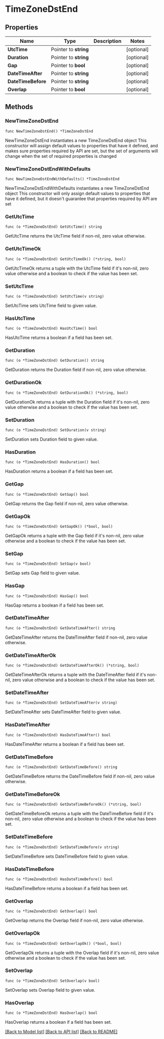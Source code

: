 # TimeZoneDstEnd

## Properties

Name | Type | Description | Notes
------------ | ------------- | ------------- | -------------
**UtcTime** | Pointer to **string** |  | [optional] 
**Duration** | Pointer to **string** |  | [optional] 
**Gap** | Pointer to **bool** |  | [optional] 
**DateTimeAfter** | Pointer to **string** |  | [optional] 
**DateTimeBefore** | Pointer to **string** |  | [optional] 
**Overlap** | Pointer to **bool** |  | [optional] 

## Methods

### NewTimeZoneDstEnd

`func NewTimeZoneDstEnd() *TimeZoneDstEnd`

NewTimeZoneDstEnd instantiates a new TimeZoneDstEnd object
This constructor will assign default values to properties that have it defined,
and makes sure properties required by API are set, but the set of arguments
will change when the set of required properties is changed

### NewTimeZoneDstEndWithDefaults

`func NewTimeZoneDstEndWithDefaults() *TimeZoneDstEnd`

NewTimeZoneDstEndWithDefaults instantiates a new TimeZoneDstEnd object
This constructor will only assign default values to properties that have it defined,
but it doesn't guarantee that properties required by API are set

### GetUtcTime

`func (o *TimeZoneDstEnd) GetUtcTime() string`

GetUtcTime returns the UtcTime field if non-nil, zero value otherwise.

### GetUtcTimeOk

`func (o *TimeZoneDstEnd) GetUtcTimeOk() (*string, bool)`

GetUtcTimeOk returns a tuple with the UtcTime field if it's non-nil, zero value otherwise
and a boolean to check if the value has been set.

### SetUtcTime

`func (o *TimeZoneDstEnd) SetUtcTime(v string)`

SetUtcTime sets UtcTime field to given value.

### HasUtcTime

`func (o *TimeZoneDstEnd) HasUtcTime() bool`

HasUtcTime returns a boolean if a field has been set.

### GetDuration

`func (o *TimeZoneDstEnd) GetDuration() string`

GetDuration returns the Duration field if non-nil, zero value otherwise.

### GetDurationOk

`func (o *TimeZoneDstEnd) GetDurationOk() (*string, bool)`

GetDurationOk returns a tuple with the Duration field if it's non-nil, zero value otherwise
and a boolean to check if the value has been set.

### SetDuration

`func (o *TimeZoneDstEnd) SetDuration(v string)`

SetDuration sets Duration field to given value.

### HasDuration

`func (o *TimeZoneDstEnd) HasDuration() bool`

HasDuration returns a boolean if a field has been set.

### GetGap

`func (o *TimeZoneDstEnd) GetGap() bool`

GetGap returns the Gap field if non-nil, zero value otherwise.

### GetGapOk

`func (o *TimeZoneDstEnd) GetGapOk() (*bool, bool)`

GetGapOk returns a tuple with the Gap field if it's non-nil, zero value otherwise
and a boolean to check if the value has been set.

### SetGap

`func (o *TimeZoneDstEnd) SetGap(v bool)`

SetGap sets Gap field to given value.

### HasGap

`func (o *TimeZoneDstEnd) HasGap() bool`

HasGap returns a boolean if a field has been set.

### GetDateTimeAfter

`func (o *TimeZoneDstEnd) GetDateTimeAfter() string`

GetDateTimeAfter returns the DateTimeAfter field if non-nil, zero value otherwise.

### GetDateTimeAfterOk

`func (o *TimeZoneDstEnd) GetDateTimeAfterOk() (*string, bool)`

GetDateTimeAfterOk returns a tuple with the DateTimeAfter field if it's non-nil, zero value otherwise
and a boolean to check if the value has been set.

### SetDateTimeAfter

`func (o *TimeZoneDstEnd) SetDateTimeAfter(v string)`

SetDateTimeAfter sets DateTimeAfter field to given value.

### HasDateTimeAfter

`func (o *TimeZoneDstEnd) HasDateTimeAfter() bool`

HasDateTimeAfter returns a boolean if a field has been set.

### GetDateTimeBefore

`func (o *TimeZoneDstEnd) GetDateTimeBefore() string`

GetDateTimeBefore returns the DateTimeBefore field if non-nil, zero value otherwise.

### GetDateTimeBeforeOk

`func (o *TimeZoneDstEnd) GetDateTimeBeforeOk() (*string, bool)`

GetDateTimeBeforeOk returns a tuple with the DateTimeBefore field if it's non-nil, zero value otherwise
and a boolean to check if the value has been set.

### SetDateTimeBefore

`func (o *TimeZoneDstEnd) SetDateTimeBefore(v string)`

SetDateTimeBefore sets DateTimeBefore field to given value.

### HasDateTimeBefore

`func (o *TimeZoneDstEnd) HasDateTimeBefore() bool`

HasDateTimeBefore returns a boolean if a field has been set.

### GetOverlap

`func (o *TimeZoneDstEnd) GetOverlap() bool`

GetOverlap returns the Overlap field if non-nil, zero value otherwise.

### GetOverlapOk

`func (o *TimeZoneDstEnd) GetOverlapOk() (*bool, bool)`

GetOverlapOk returns a tuple with the Overlap field if it's non-nil, zero value otherwise
and a boolean to check if the value has been set.

### SetOverlap

`func (o *TimeZoneDstEnd) SetOverlap(v bool)`

SetOverlap sets Overlap field to given value.

### HasOverlap

`func (o *TimeZoneDstEnd) HasOverlap() bool`

HasOverlap returns a boolean if a field has been set.


[[Back to Model list]](../README.md#documentation-for-models) [[Back to API list]](../README.md#documentation-for-api-endpoints) [[Back to README]](../README.md)


